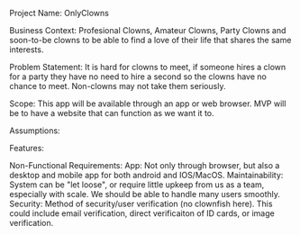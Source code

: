 Project Name: OnlyClowns

Business Context: Profesional Clowns, Amateur Clowns, Party Clowns and soon-to-be clowns to be able to find a love of their life that shares the same interests.

Problem Statement: It is hard for clowns to meet, if someone hires a clown for a party they have no need to hire a second so the clowns have no chance to meet. Non-clowns may not take them seriously.

Scope: This app will be available through an app or web browser. MVP will be to have a website that can function as we want it to.

Assumptions:

Features:

Non-Functional Requirements: 
    App:
    Not only through browser, but also a desktop and mobile app for both android and IOS/MacOS. 
    Maintainability:
    System can be "let loose", or require little upkeep from us as a team, especially with scale. We should be able to handle many users smoothly. 
    Security:
    Method of security/user verification (no clownfish here). This could include email verification, direct verificaiton of ID cards, or image verification. 
